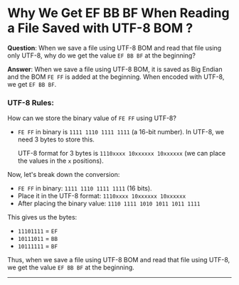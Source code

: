 # Why We Get EF BB BF When Reading a File Saved with UTF-8 BOM ? 

**Question**: When we save a file using UTF-8 BOM and read that file using only UTF-8, why do we get the value `EF BB BF` at the beginning?

**Answer**: When we save a file using UTF-8 BOM, it is saved as Big Endian and the BOM `FE FF` is added at the beginning. When encoded with UTF-8, we get `EF BB BF`.

### UTF-8 Rules:
How can we store the binary value of `FE FF` using UTF-8?

- `FE FF` in binary is `1111 1110 1111 1111` (a 16-bit number). In UTF-8, we need 3 bytes to store this.
  
  UTF-8 format for 3 bytes is `1110xxxx 10xxxxxx 10xxxxxx` (we can place the values in the `x` positions).

Now, let's break down the conversion:

- `FE FF` in binary: `1111 1110 1111 1111` (16 bits).
- Place it in the UTF-8 format: `1110xxxx 10xxxxxx 10xxxxxx`
- After placing the binary value: `1110 1111 1010 1011 1011 1111`

This gives us the bytes:
- `11101111` = `EF`
- `10111011` = `BB`
- `10111111` = `BF`

Thus, when we save a file using UTF-8 BOM and read that file using UTF-8, we get the value `EF BB BF` at the beginning.



---